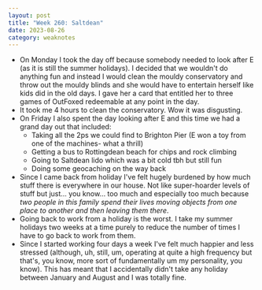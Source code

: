 ```yaml
---
layout: post
title: "Week 260: Saltdean"
date: 2023-08-26
category: weaknotes
---
```

* On Monday I took the day off because somebody needed to look after E (as it is still the summer holidays). I decided that we wouldn't do anything fun and instead I would clean the mouldy conservatory and throw out the mouldy blinds and she would have to entertain herself like kids did in the old days. I gave her a card that entitled her to three games of OutFoxed redeemable at any point in the day.
* It took me 4 hours to clean the conservatory. Wow it was disgusting.
* On Friday I also spent the day looking after E and this time we had a grand day out that included:
  * Taking all the 2ps we could find to Brighton Pier (E won a toy from one of the machines- what a thrill)
  * Getting a bus to Rottingdean beach for chips and rock climbing
  * Going to Saltdean lido which was a bit cold tbh but still fun
  * Doing some geocaching on the way back
* Since I came back from holiday I've felt hugely burdened by how much stuff there is everywhere in our house. Not like super-hoarder levels of stuff but just... you know... too much and especially too much because _two people in this family spend their lives moving objects from one place to another and then leaving them there_.
* Going back to work from a holiday is the worst. I take my summer holidays two weeks at a time purely to reduce the number of times I have to go back to work from them.
* Since I started working four days a week I've felt much happier and less stressed (although, uh, still, um, operating at quite a high frequency but that's, you know, more sort of fundamentally um my personality, you know). This has meant that I accidentally didn't take any holiday between January and August and I was totally fine.
